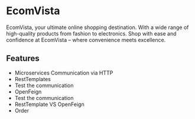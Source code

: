 # EcomVista
EcomVista, your ultimate online shopping destination. 
With a wide range of high-quality products from fashion to electronics. Shop with ease and confidence at EcomVista – where convenience meets excellence.

## Features
- Microservices Communication via HTTP
- RestTemplates
- Test the communication
- OpenFeign
- Test the communication
- RestTemplate VS OpenFeign
- Order
